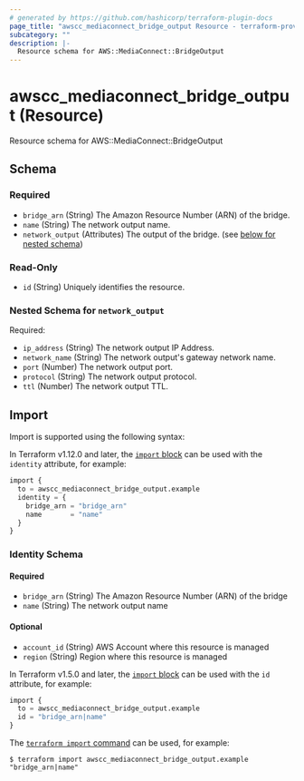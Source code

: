 ```yaml
---
# generated by https://github.com/hashicorp/terraform-plugin-docs
page_title: "awscc_mediaconnect_bridge_output Resource - terraform-provider-awscc"
subcategory: ""
description: |-
  Resource schema for AWS::MediaConnect::BridgeOutput
---
```


# awscc_mediaconnect_bridge_output (Resource)

Resource schema for AWS::MediaConnect::BridgeOutput



<!-- schema generated by tfplugindocs -->
## Schema

### Required

- `bridge_arn` (String) The Amazon Resource Number (ARN) of the bridge.
- `name` (String) The network output name.
- `network_output` (Attributes) The output of the bridge. (see [below for nested schema](#nestedatt--network_output))

### Read-Only

- `id` (String) Uniquely identifies the resource.

<a id="nestedatt--network_output"></a>
### Nested Schema for `network_output`

Required:

- `ip_address` (String) The network output IP Address.
- `network_name` (String) The network output's gateway network name.
- `port` (Number) The network output port.
- `protocol` (String) The network output protocol.
- `ttl` (Number) The network output TTL.

## Import

Import is supported using the following syntax:

In Terraform v1.12.0 and later, the [`import` block](https://developer.hashicorp.com/terraform/language/import) can be used with the `identity` attribute, for example:

```terraform
import {
  to = awscc_mediaconnect_bridge_output.example
  identity = {
    bridge_arn = "bridge_arn"
    name       = "name"
  }
}
```

<!-- schema generated by tfplugindocs -->
### Identity Schema

#### Required

- `bridge_arn` (String) The Amazon Resource Number (ARN) of the bridge
- `name` (String) The network output name

#### Optional

- `account_id` (String) AWS Account where this resource is managed
- `region` (String) Region where this resource is managed

In Terraform v1.5.0 and later, the [`import` block](https://developer.hashicorp.com/terraform/language/import) can be used with the `id` attribute, for example:

```terraform
import {
  to = awscc_mediaconnect_bridge_output.example
  id = "bridge_arn|name"
}
```

The [`terraform import` command](https://developer.hashicorp.com/terraform/cli/commands/import) can be used, for example:

```shell
$ terraform import awscc_mediaconnect_bridge_output.example "bridge_arn|name"
```
